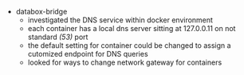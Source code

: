 - databox-bridge
  - investigated the DNS service within docker environment
  - each container has a local dns server sitting at 127.0.0.11 on not standard *(53)* port
  - the default setting for container could be changed to assign a cutomized endpoint for DNS queries
  - looked for ways to change network gateway for containers
